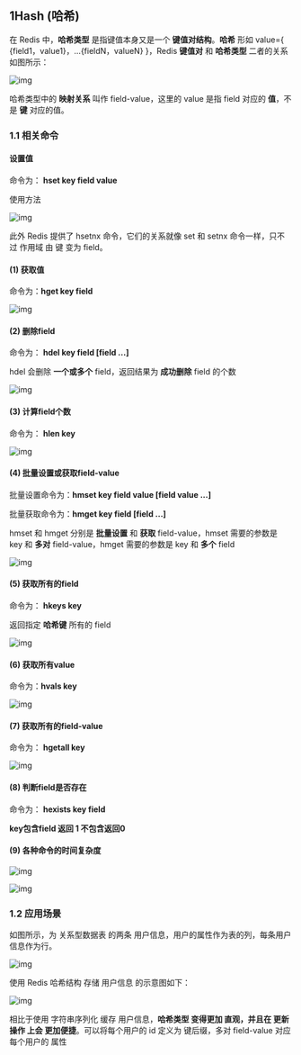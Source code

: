 ## 1Hash (哈希)

在 Redis 中，**哈希类型** 是指键值本身又是一个 **键值对结构**。**哈希** 形如 value={ {field1，value1}，...{fieldN，valueN} }，Redis **键值对** 和 **哈希类型** 二者的关系如图所示：

 

![img](D:\MyStudy\学习杂记\Redis\Redis基本数据结构之Hash.assets\clip_image002.jpg)

 

哈希类型中的 **映射关系** 叫作 field-value，这里的 value 是指 field 对应的 **值**，不是 **键** 对应的值。

### 1.1 相关命令

####    设置值

命令为： **hset key field value**

使用方法

![img](D:\MyStudy\学习杂记\Redis\Redis基本数据结构之Hash.assets\clip_image004.jpg)

此外 Redis 提供了 hsetnx 命令，它们的关系就像 set 和 setnx 命令一样，只不过 作用域 由 键 变为 field。

#### (1)  获取值

命令为：**hget key field**

![img](D:\MyStudy\学习杂记\Redis\Redis基本数据结构之Hash.assets\clip_image006.jpg)

#### (2)  删除field

命令为： **hdel key field [field ...]**

hdel 会删除 **一个或多个** field，返回结果为 **成功删除** field 的个数

![img](D:\MyStudy\学习杂记\Redis\Redis基本数据结构之Hash.assets\clip_image007.png)

 

#### (3)  计算field个数

命令为： **hlen key**

 

![img](D:\MyStudy\学习杂记\Redis\Redis基本数据结构之Hash.assets\clip_image009.jpg)

 

#### (4)  批量设置或获取field-value

批量设置命令为：**hmset key field value [field value ...]**

批量获取命令为：**hmget key field [field ...]**

 

hmset 和 hmget 分别是 **批量设置** 和 **获取** field-value，hmset 需要的参数是 key 和 **多对** field-value，hmget 需要的参数是 key 和 **多个** field

![img](D:\MyStudy\学习杂记\Redis\Redis基本数据结构之Hash.assets\clip_image011.jpg)

#### (5)  获取所有的field

命令为： **hkeys key**

返回指定 **哈希键** 所有的 field

![img](D:\MyStudy\学习杂记\Redis\Redis基本数据结构之Hash.assets\clip_image012.png)

#### (6)  获取所有value

命令为：**hvals key**

![img](D:\MyStudy\学习杂记\Redis\Redis基本数据结构之Hash.assets\clip_image013.png)

#### (7)  获取所有的field-value

命令为： **hgetall key**

![img](D:\MyStudy\学习杂记\Redis\Redis基本数据结构之Hash.assets\clip_image014.png)

 

#### (8)  判断field是否存在

命令为： **hexists key field**

**key包含field 返回 1 不包含返回0**

 

#### (9)  各种命令的时间复杂度

![img](D:\MyStudy\学习杂记\Redis\Redis基本数据结构之Hash.assets\clip_image016.jpg)

![img](D:\MyStudy\学习杂记\Redis\Redis基本数据结构之Hash.assets\clip_image018.jpg)

 

### 1.2 应用场景

如图所示，为 关系型数据表 的两条 用户信息，用户的属性作为表的列，每条用户信息作为行。

![img](D:\MyStudy\学习杂记\Redis\Redis基本数据结构之Hash.assets\clip_image020.jpg)

使用 Redis 哈希结构 存储 用户信息 的示意图如下：

![img](D:\MyStudy\学习杂记\Redis\Redis基本数据结构之Hash.assets\clip_image022.jpg)

 

相比于使用 字符串序列化 缓存 用户信息，**哈希类型 变得更加 直观，并且在 更新操作 上会 更加便捷**。可以将每个用户的 id 定义为 键后缀，多对 field-value 对应每个用户的 属性